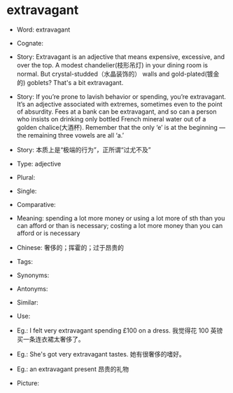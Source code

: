 # extravagant

- Word: extravagant
- Cognate: 
- Story: Extravagant is an adjective that means expensive, excessive, and over the top. A modest chandelier(枝形吊灯) in your dining room is normal. But crystal-studded（水晶装饰的） walls and gold-plated(镀金的) goblets? That's a bit extravagant.
- Story: If you’re prone to lavish behavior or spending, you’re extravagant. It’s an adjective associated with extremes, sometimes even to the point of absurdity. Fees at a bank can be extravagant, and so can a person who insists on drinking only bottled French mineral water out of a golden chalice(大酒杯). Remember that the only ‘e’ is at the beginning — the remaining three vowels are all ‘a.’
- Story: 本质上是“极端的行为”，正所谓“过尤不及”

- Type: adjective
- Plural: 
- Single: 
- Comparative: 
- Meaning: spending a lot more money or using a lot more of sth than you can afford or than is necessary; costing a lot more money than you can afford or is necessary
- Chinese: 奢侈的；挥霍的；过于昂贵的
- Tags: 
- Synonyms: 
- Antonyms: 
- Similar: 
- Use: 
- Eg.: I felt very extravagant spending £100 on a dress. 我觉得花 100 英镑买一条连衣裙太奢侈了。
- Eg.: She's got very extravagant tastes. 她有很奢侈的嗜好。
- Eg.: an extravagant present 昂贵的礼物
- Picture: 

